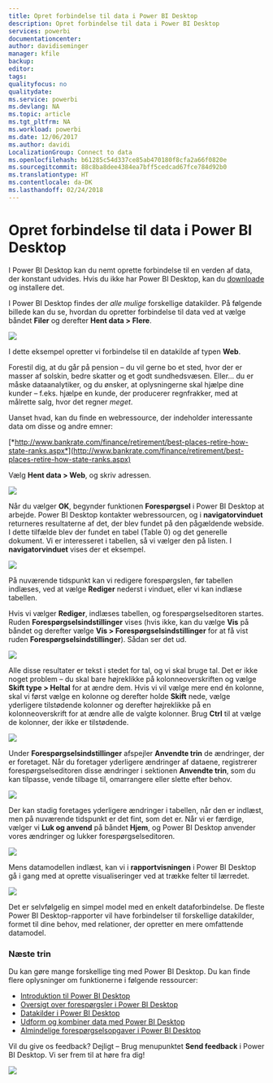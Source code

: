 ```yaml
---
title: Opret forbindelse til data i Power BI Desktop
description: Opret forbindelse til data i Power BI Desktop
services: powerbi
documentationcenter: 
author: davidiseminger
manager: kfile
backup: 
editor: 
tags: 
qualityfocus: no
qualitydate: 
ms.service: powerbi
ms.devlang: NA
ms.topic: article
ms.tgt_pltfrm: NA
ms.workload: powerbi
ms.date: 12/06/2017
ms.author: davidi
LocalizationGroup: Connect to data
ms.openlocfilehash: b61285c54d337ce85ab470180f8cfa2a66f0820e
ms.sourcegitcommit: 88c8ba8dee4384ea7bff5cedcad67fce784d92b0
ms.translationtype: HT
ms.contentlocale: da-DK
ms.lasthandoff: 02/24/2018
---
```

# <a name="connect-to-data-in-power-bi-desktop"></a>Opret forbindelse til data i Power BI Desktop
I Power BI Desktop kan du nemt oprette forbindelse til en verden af data, der konstant udvides. Hvis du ikke har Power BI Desktop, kan du [downloade](http://go.microsoft.com/fwlink/?LinkID=521662) og installere det.

I Power BI Desktop findes der *alle mulige* forskellige datakilder. På følgende billede kan du se, hvordan du opretter forbindelse til data ved at vælge båndet **Filer** og derefter **Hent data \> Flere**.

![](media/desktop-connect-to-data/getdatavid_smallv2.gif)

I dette eksempel opretter vi forbindelse til en datakilde af typen **Web**.

Forestil dig, at du går på pension – du vil gerne bo et sted, hvor der er masser af solskin, bedre skatter og et godt sundhedsvæsen. Eller… du er måske dataanalytiker, og du ønsker, at oplysningerne skal hjælpe dine kunder – f.eks. hjælpe en kunde, der producerer regnfrakker, med at målrette salg, hvor det regner *meget*.

Uanset hvad, kan du finde en webressource, der indeholder interessante data om disse og andre emner:

[*http://www.bankrate.com/finance/retirement/best-places-retire-how-state-ranks.aspx*](http://www.bankrate.com/finance/retirement/best-places-retire-how-state-ranks.aspx)

Vælg **Hent data \> Web**, og skriv adressen.

![](media/desktop-connect-to-data/connecttodata_3.png)

Når du vælger **OK**, begynder funktionen **Forespørgsel** i Power BI Desktop at arbejde. Power BI Desktop kontakter webressourcen, og i **navigatorvinduet** returneres resultaterne af det, der blev fundet på den pågældende webside. I dette tilfælde blev der fundet en tabel (Table 0) og det generelle dokument. Vi er interesseret i tabellen, så vi vælger den på listen. I **navigatorvinduet** vises der et eksempel.

![](media/desktop-connect-to-data/datasources_fromnavigatordialog.png)

På nuværende tidspunkt kan vi redigere forespørgslen, før tabellen indlæses, ved at vælge **Rediger** nederst i vinduet, eller vi kan indlæse tabellen.

Hvis vi vælger **Rediger**, indlæses tabellen, og forespørgselseditoren startes. Ruden **Forespørgselsindstillinger** vises (hvis ikke, kan du vælge **Vis** på båndet og derefter vælge **Vis \> Forespørgselsindstillinger** for at få vist ruden **Forespørgselsindstillinger**). Sådan ser det ud.

![](media/desktop-connect-to-data/designer_gsg_editquery.png)

Alle disse resultater er tekst i stedet for tal, og vi skal bruge tal. Det er ikke noget problem – du skal bare højreklikke på kolonneoverskriften og vælge **Skift type \> Heltal** for at ændre dem. Hvis vi vil vælge mere end én kolonne, skal vi først vælge en kolonne og derefter holde **Skift** nede, vælge yderligere tilstødende kolonner og derefter højreklikke på en kolonneoverskrift for at ændre alle de valgte kolonner. Brug **Ctrl** til at vælge de kolonner, der ikke er tilstødende.

![](media/desktop-connect-to-data/designer_gsg_changedatatype.png)

Under **Forespørgselsindstillinger** afspejler **Anvendte trin** de ændringer, der er foretaget. Når du foretager yderligere ændringer af dataene, registrerer forespørgselseditoren disse ændringer i sektionen **Anvendte trin**, som du kan tilpasse, vende tilbage til, omarrangere eller slette efter behov.

![](media/desktop-connect-to-data/designer_gsg_appliedsteps_changedtype.png)

Der kan stadig foretages yderligere ændringer i tabellen, når den er indlæst, men på nuværende tidspunkt er det fint, som det er. Når vi er færdige, vælger vi **Luk og anvend** på båndet **Hjem**, og Power BI Desktop anvender vores ændringer og lukker forespørgselseditoren.

![](media/desktop-connect-to-data/connecttodata_closenload.png)

Mens datamodellen indlæst, kan vi i **rapportvisningen** i Power BI Desktop gå i gang med at oprette visualiseringer ved at trække felter til lærredet.

![](media/desktop-connect-to-data/connecttodata_dragontoreportview.png)

Det er selvfølgelig en simpel model med en enkelt dataforbindelse. De fleste Power BI Desktop-rapporter vil have forbindelser til forskellige datakilder, formet til dine behov, med relationer, der opretter en mere omfattende datamodel. 

### <a name="next-steps"></a>Næste trin
Du kan gøre mange forskellige ting med Power BI Desktop. Du kan finde flere oplysninger om funktionerne i følgende ressourcer:

* [Introduktion til Power BI Desktop](desktop-getting-started.md)
* [Oversigt over forespørgsler i Power BI Desktop](desktop-query-overview.md)
* [Datakilder i Power BI Desktop](desktop-data-sources.md)
* [Udform og kombiner data med Power BI Desktop](desktop-shape-and-combine-data.md)
* [Almindelige forespørgselsopgaver i Power BI Desktop](desktop-common-query-tasks.md)   

Vil du give os feedback? Dejligt – Brug menupunktet **Send feedback** i Power BI Desktop. Vi ser frem til at høre fra dig!

![](media/desktop-connect-to-data/sendfeedback.png)

